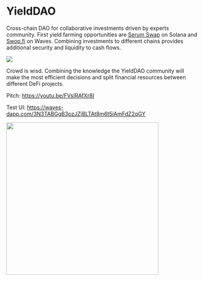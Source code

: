 # YieldDAO

Cross-chain DAO for collaborative investments driven by experts community. First yield farming opportunities are [Serum Swap](https://swap.projectserum.com/) on Solana and [Swop.fi](https://swop.fi) on Waves. Combining investments to different chains provides additional security and liquidity to cash flows.

![](https://server.vlzhr.top/hosted/3010082poster.png)

Crowd is wisd. Combining the knowledge the YieldDAO community will make the most efficient decisions and split financial resources between different DeFi projects.

Pitch: https://youtu.be/FVsIRAfXr8I

Test UI: https://waves-dapp.com/3N3TABGgB3pzJZjBLTAt8m6t5iAmFdZ2qGY

<img src="https://server.vlzhr.top/hosted/8790057lanation.png" width="400px">
